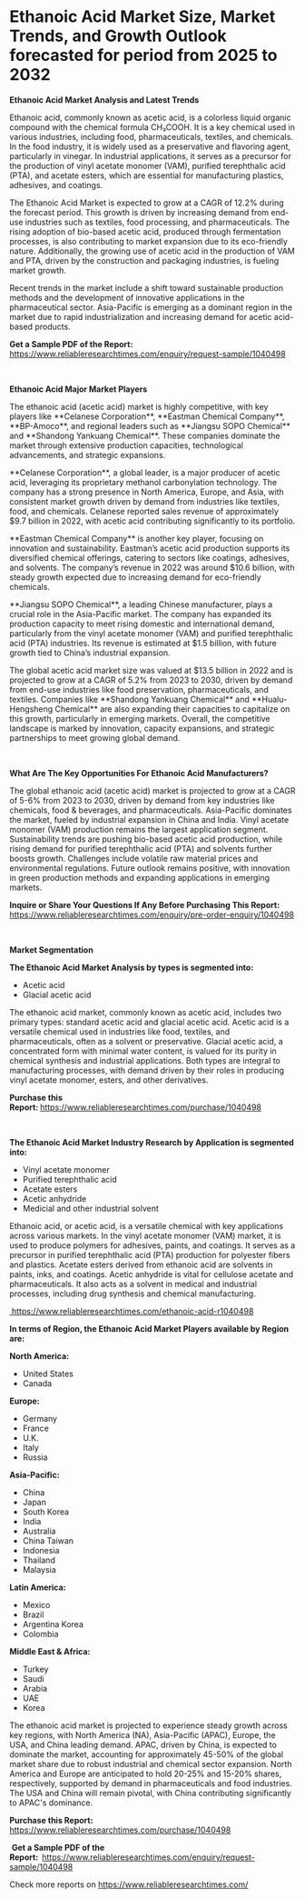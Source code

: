 <p><h1>Ethanoic Acid Market Size, Market Trends, and Growth Outlook forecasted for period from 2025 to 2032</h1></p><p><strong>Ethanoic Acid Market Analysis and Latest Trends</strong></p>
<p><p>Ethanoic acid, commonly known as acetic acid, is a colorless liquid organic compound with the chemical formula CH₃COOH. It is a key chemical used in various industries, including food, pharmaceuticals, textiles, and chemicals. In the food industry, it is widely used as a preservative and flavoring agent, particularly in vinegar. In industrial applications, it serves as a precursor for the production of vinyl acetate monomer (VAM), purified terephthalic acid (PTA), and acetate esters, which are essential for manufacturing plastics, adhesives, and coatings.</p><p>The Ethanoic Acid Market is expected to grow at a CAGR of 12.2% during the forecast period. This growth is driven by increasing demand from end-use industries such as textiles, food processing, and pharmaceuticals. The rising adoption of bio-based acetic acid, produced through fermentation processes, is also contributing to market expansion due to its eco-friendly nature. Additionally, the growing use of acetic acid in the production of VAM and PTA, driven by the construction and packaging industries, is fueling market growth.</p><p>Recent trends in the market include a shift toward sustainable production methods and the development of innovative applications in the pharmaceutical sector. Asia-Pacific is emerging as a dominant region in the market due to rapid industrialization and increasing demand for acetic acid-based products.</p></p>
<p><strong>Get a Sample PDF of the Report:&nbsp;</strong> <a href="https://www.reliableresearchtimes.com/enquiry/request-sample/1040498?utm_campaign=2143&utm_medium=2&utm_source=Github&utm_content=ia&utm_term=26012025&utm_id=ethanoic-acid">https://www.reliableresearchtimes.com/enquiry/request-sample/1040498</a></p>
<p>&nbsp;</p>
<p><strong>Ethanoic Acid Major Market Players</strong></p>
<p><p>The ethanoic acid (acetic acid) market is highly competitive, with key players like **Celanese Corporation**, **Eastman Chemical Company**, **BP-Amoco**, and regional leaders such as **Jiangsu SOPO Chemical** and **Shandong Yankuang Chemical**. These companies dominate the market through extensive production capacities, technological advancements, and strategic expansions.</p><p>**Celanese Corporation**, a global leader, is a major producer of acetic acid, leveraging its proprietary methanol carbonylation technology. The company has a strong presence in North America, Europe, and Asia, with consistent market growth driven by demand from industries like textiles, food, and chemicals. Celanese reported sales revenue of approximately $9.7 billion in 2022, with acetic acid contributing significantly to its portfolio.</p><p>**Eastman Chemical Company** is another key player, focusing on innovation and sustainability. Eastman’s acetic acid production supports its diversified chemical offerings, catering to sectors like coatings, adhesives, and solvents. The company’s revenue in 2022 was around $10.6 billion, with steady growth expected due to increasing demand for eco-friendly chemicals.</p><p>**Jiangsu SOPO Chemical**, a leading Chinese manufacturer, plays a crucial role in the Asia-Pacific market. The company has expanded its production capacity to meet rising domestic and international demand, particularly from the vinyl acetate monomer (VAM) and purified terephthalic acid (PTA) industries. Its revenue is estimated at $1.5 billion, with future growth tied to China’s industrial expansion.</p><p>The global acetic acid market size was valued at $13.5 billion in 2022 and is projected to grow at a CAGR of 5.2% from 2023 to 2030, driven by demand from end-use industries like food preservation, pharmaceuticals, and textiles. Companies like **Shandong Yankuang Chemical** and **Hualu-Hengsheng Chemical** are also expanding their capacities to capitalize on this growth, particularly in emerging markets. Overall, the competitive landscape is marked by innovation, capacity expansions, and strategic partnerships to meet growing global demand.</p></p>
<p>&nbsp;</p>
<p><strong>What Are The Key Opportunities For Ethanoic Acid Manufacturers?</strong></p>
<p><p>The global ethanoic acid (acetic acid) market is projected to grow at a CAGR of 5-6% from 2023 to 2030, driven by demand from key industries like chemicals, food & beverages, and pharmaceuticals. Asia-Pacific dominates the market, fueled by industrial expansion in China and India. Vinyl acetate monomer (VAM) production remains the largest application segment. Sustainability trends are pushing bio-based acetic acid production, while rising demand for purified terephthalic acid (PTA) and solvents further boosts growth. Challenges include volatile raw material prices and environmental regulations. Future outlook remains positive, with innovation in green production methods and expanding applications in emerging markets.</p></p>
<p><strong>Inquire or Share Your Questions If Any Before Purchasing This Report:</strong> <a href="https://www.reliableresearchtimes.com/enquiry/pre-order-enquiry/1040498?utm_campaign=2143&utm_medium=2&utm_source=Github&utm_content=ia&utm_term=26012025&utm_id=ethanoic-acid">https://www.reliableresearchtimes.com/enquiry/pre-order-enquiry/1040498</a></p>
<p>&nbsp;</p>
<p><strong>Market Segmentation</strong></p>
<p><strong>The Ethanoic Acid Market Analysis by types is segmented into:</strong></p>
<p><ul><li>Acetic acid</li><li>Glacial acetic acid</li></ul></p>
<p><p>The ethanoic acid market, commonly known as acetic acid, includes two primary types: standard acetic acid and glacial acetic acid. Acetic acid is a versatile chemical used in industries like food, textiles, and pharmaceuticals, often as a solvent or preservative. Glacial acetic acid, a concentrated form with minimal water content, is valued for its purity in chemical synthesis and industrial applications. Both types are integral to manufacturing processes, with demand driven by their roles in producing vinyl acetate monomer, esters, and other derivatives.</p></p>
<p><strong>Purchase this Report:&nbsp;</strong><a href="https://www.reliableresearchtimes.com/purchase/1040498?utm_campaign=2143&utm_medium=2&utm_source=Github&utm_content=ia&utm_term=26012025&utm_id=ethanoic-acid">https://www.reliableresearchtimes.com/purchase/1040498</a></p>
<p>&nbsp;</p>
<p><strong>The Ethanoic Acid Market Industry Research by Application is segmented into:</strong></p>
<p><ul><li>Vinyl acetate monomer</li><li>Purified terephthalic acid</li><li>Acetate esters</li><li>Acetic anhydride</li><li>Medicial and other industrial solvent</li></ul></p>
<p><p>Ethanoic acid, or acetic acid, is a versatile chemical with key applications across various markets. In the vinyl acetate monomer (VAM) market, it is used to produce polymers for adhesives, paints, and coatings. It serves as a precursor in purified terephthalic acid (PTA) production for polyester fibers and plastics. Acetate esters derived from ethanoic acid are solvents in paints, inks, and coatings. Acetic anhydride is vital for cellulose acetate and pharmaceuticals. It also acts as a solvent in medical and industrial processes, including drug synthesis and chemical manufacturing.</p></p>
<p><a href="https://www.reliableresearchtimes.com/ethanoic-acid-r1040498?utm_campaign=2143&utm_medium=2&utm_source=Github&utm_content=ia&utm_term=26012025&utm_id=ethanoic-acid">&nbsp;https://www.reliableresearchtimes.com/ethanoic-acid-r1040498</a></p>
<p><strong>In terms of Region, the Ethanoic Acid Market Players available by Region are:</strong></p>
<p>
    <p> <strong> North America: </strong>
        <ul>
            <li>United States</li>
            <li>Canada</li>
        </ul>
        </p> 
    <p> <strong> Europe: </strong>
        <ul>
            <li>Germany</li>
            <li>France</li>
            <li>U.K.</li>
            <li>Italy</li>
            <li>Russia</li>
        </ul>
        </p> 
    <p> <strong> Asia-Pacific: </strong>
        <ul>
            <li>China</li>
            <li>Japan</li>
            <li>South Korea</li>
            <li>India</li>
            <li>Australia</li>
            <li>China Taiwan</li>
            <li>Indonesia</li>
            <li>Thailand</li>
            <li>Malaysia</li>
        </ul>
        </p> 
    <p> <strong> Latin America: </strong>
        <ul>
            <li>Mexico</li>
            <li>Brazil</li>
            <li>Argentina Korea</li>
            <li>Colombia</li>
        </ul>
        </p> 
    <p> <strong> Middle East & Africa: </strong>
        <ul>
            <li>Turkey</li>
            <li>Saudi</li>
            <li>Arabia</li>
            <li>UAE</li>
            <li>Korea</li>
        </ul>
    </p>
    </p>
<p><p>The ethanoic acid market is projected to experience steady growth across key regions, with North America (NA), Asia-Pacific (APAC), Europe, the USA, and China leading demand. APAC, driven by China, is expected to dominate the market, accounting for approximately 45-50% of the global market share due to robust industrial and chemical sector expansion. North America and Europe are anticipated to hold 20-25% and 15-20% shares, respectively, supported by demand in pharmaceuticals and food industries. The USA and China will remain pivotal, with China contributing significantly to APAC's dominance.</p></p>
<p><strong>Purchase this Report: </strong><a href="https://www.reliableresearchtimes.com/purchase/1040498?utm_campaign=2143&utm_medium=2&utm_source=Github&utm_content=ia&utm_term=26012025&utm_id=ethanoic-acid">https://www.reliableresearchtimes.com/purchase/1040498</a></p>
<p>&nbsp;<strong>Get a Sample PDF of the Report:&nbsp;&nbsp;</strong><a href="https://www.reliableresearchtimes.com/enquiry/request-sample/1040498?utm_campaign=2143&utm_medium=2&utm_source=Github&utm_content=ia&utm_term=26012025&utm_id=ethanoic-acid">https://www.reliableresearchtimes.com/enquiry/request-sample/1040498</a></p>
<p><strong></strong></p>
<p>Check more reports on <a href="https://www.reliableresearchtimes.com/?utm_campaign=2143&utm_medium=2&utm_source=Github&utm_content=ia&utm_term=26012025&utm_id=ethanoic-acid">https://www.reliableresearchtimes.com/</a></p>